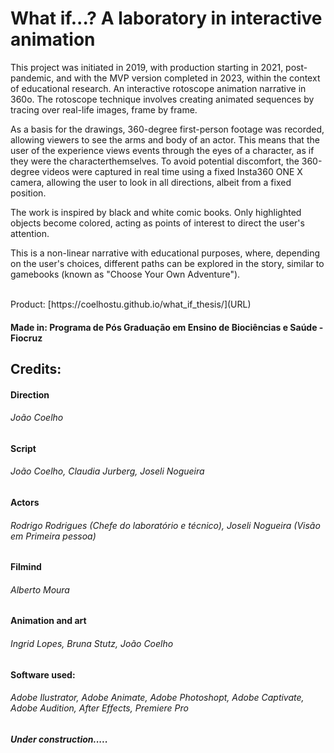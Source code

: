 # What if...? A laboratory in interactive animation 

This project was initiated in 2019, with production starting in 2021, post-pandemic, and with the MVP version completed in 2023, within the context of educational research. 
An interactive rotoscope animation narrative in 360o. The rotoscope technique involves creating animated sequences by tracing over real-life images, frame by frame.

As a basis for the drawings, 360-degree first-person footage was recorded, allowing viewers to see the arms and body of an actor. This means that the user of the experience views events through the eyes of a character, as if they were the characterthemselves. To avoid potential discomfort, the 360-degree videos were captured in real time using a fixed Insta360 ONE X camera, allowing the user to look in all directions, albeit from a fixed position.

The work is inspired by black and white comic books. Only highlighted objects become colored, acting as points of interest to direct the user's attention.

This is a non-linear narrative with educational purposes, where, depending on the user's choices, different paths can be explored in the story, similar to gamebooks (known as "Choose Your Own Adventure").


<br>
Product: [https://coelhostu.github.io/what_if_thesis/](URL)

#### Made in: Programa de Pós Graduação em Ensino de Biociências e Saúde - Fiocruz

## Credits: 
#### Direction 
###### João Coelho 

#### Script 
###### João Coelho, Claudia Jurberg, Joseli Nogueira

#### Actors 
###### Rodrigo Rodrigues (Chefe do laboratório e técnico), Joseli Nogueira (Visão em Primeira pessoa)

#### Filmind 
###### Alberto Moura

#### Animation and art
###### Ingrid Lopes, Bruna Stutz, João Coelho 

#### Software used:
###### Adobe Ilustrator, Adobe Animate, Adobe Photoshopt, Adobe Captivate, Adobe Audition, After Effects, Premiere Pro

##### Under construction.....



